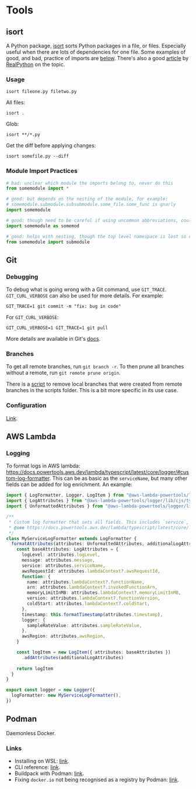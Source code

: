 # Tools

## isort

A Python package, [isort](https://pycqa.github.io/isort/) sorts Python packages in a file, or files. Especially useful when there are lots of dependencies for one file. Some examples of good, and bad, practice of imports are [below](#module-import-practices). There's also a good [article](https://realpython.com/python-import/) by [RealPython](https://realpython.com/) on the topic.

### Usage

```shell
isort fileone.py filetwo.py
```

All files:

```shell
isort .
```

Glob:

```shell
isort **/*.py
```

Get the diff before applying changes:

```shell
isort somefile.py --diff
```

### Module Import Practices

```python
# bad: unclear which module the imports belong to, never do this
from somemodule import *

# good: but depends on the nesting of the module, for example:
# somemodule.submodule.subsubmodule.some_file.some_func is gnarly
import somemodule

# good: though need to be careful if using uncommon abbreviations, could reduce clarity of code
import somemodule as somemod

# good: helps with nesting, though the top level namespace is lost so could reduce clarity
from somemodule import submodule
```

## Git

### Debugging

To debug what is going wrong with a Git command, use `GIT_TRACE`. `GIT_CURL_VERBOSE` can also be used for more details. For example:

```shell
GIT_TRACE=1 git commit -m "fix: bug in code"
```

For `GIT_CURL_VERBOSE`:

```shell
GIT_CURL_VERBOSE=1 GIT_TRACE=1 git pull
```

More details are available in Git's [docs](https://git-scm.com/book/ms/v2/Git-Internals-Environment-Variables).

### Branches

To get all remote branches, run `git branch -r`. To then prune all branches without a remote, run `git remote prune origin`.

There is a [script](../scripts/git-prune.sh) to remove local branches that were created from remote branches in the scripts folder. This is a bit more specific in its use case.

### Configuration

[Link](https://blog.gitbutler.com/how-git-core-devs-configure-git/).

## AWS Lambda

### Logging

To format logs in AWS lambda: https://docs.powertools.aws.dev/lambda/typescript/latest/core/logger/#custom-log-formatter. This can be as basic as the `serviceName`, but many other fields can be added for log enrichment. An example:

```typescript
import { LogFormatter, Logger, LogItem } from "@aws-lambda-powertools/logger"
import { LogAttributes } from "@aws-lambda-powertools/logger/lib/cjs/types/Log"
import { UnformattedAttributes } from "@aws-lambda-powertools/logger/lib/cjs/types/Logger"

/**
 * Custom log formatter that sets all fields. This includes `service`, which is required for log partitions to work
 * @see https://docs.powertools.aws.dev/lambda/typescript/latest/core/logger/#custom-log-formatter
 */
class MyServiceLogFormatter extends LogFormatter {
  formatAttributes(attributes: UnformattedAttributes, additionalLogAttributes: LogAttributes): LogItem {
    const baseAttributes: LogAttributes = {
      logLevel: attributes.logLevel,
      message: attributes.message,
      service: attributes.serviceName,
      awsRequestId: attributes.lambdaContext?.awsRequestId,
      function: {
        name: attributes.lambdaContext?.functionName,
        arn: attributes.lambdaContext?.invokedFunctionArn,
        memoryLimitInMB: attributes.lambdaContext?.memoryLimitInMB,
        version: attributes.lambdaContext?.functionVersion,
        coldStart: attributes.lambdaContext?.coldStart,
      },
      timestamp: this.formatTimestamp(attributes.timestamp),
      logger: {
        sampleRateValue: attributes.sampleRateValue,
      },
      awsRegion: attributes.awsRegion,
    }

    const logItem = new LogItem({ attributes: baseAttributes })
      .addAttributes(additionalLogAttributes)
    
    return logItem
  }
}

export const logger = new Logger({
  logFormatter: new MyServiceLogFormatter(),
})
```

## Podman

Daemonless Docker.

### Links

* Installing on WSL: [link](https://dev.to/bowmanjd/using-podman-on-windows-subsystem-for-linux-wsl-58ji).
* CLI reference: [link](https://docs.podman.io/en/stable/markdown/podman-container.1.html).
* Buildpack with Podman: [link](https://buildpacks.io/docs/for-app-developers/how-to/special-cases/build-on-podman/).
* Fixing `docker.io` not being recognised as a registry by Podman: [link](https://github.com/containers/podman/issues/16096).
